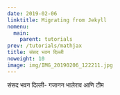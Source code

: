 ```yaml
---
date: 2019-02-06
linktitle: Migrating from Jekyll
nomenu:
  main:
    parent: tutorials
prev: /tutorials/mathjax
title: संसद भवन दिल्ली
noweight: 10
image: img/IMG_20190206_122211.jpg
---
```


संसद भवन दिल्ली- गजानन भालेराव आणि टीम